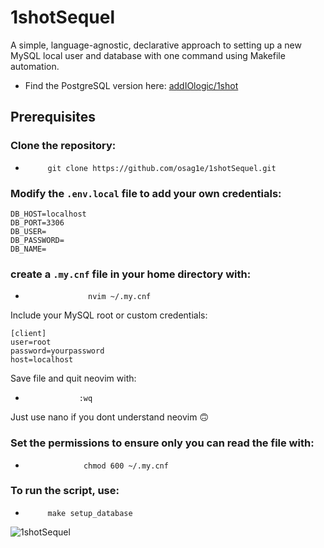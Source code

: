 # 1shotSequel
A simple, language-agnostic, declarative approach to setting up a new MySQL local user and database with one command using Makefile automation.

- Find the PostgreSQL version here: [addIOlogic/1shot](https://github.com/addIOlogic/1shot) 

## Prerequisites

### Clone the repository:
-          git clone https://github.com/osag1e/1shotSequel.git


### Modify the `.env.local` file to add your own credentials:
```
DB_HOST=localhost
DB_PORT=3306
DB_USER=
DB_PASSWORD=
DB_NAME=
```
### create a `.my.cnf` file in your home directory with:
-                   nvim ~/.my.cnf

Include your MySQL root or custom credentials:
```
[client]
user=root
password=yourpassword
host=localhost
```
Save file and quit neovim with:
-                 :wq 

Just use nano if you dont understand neovim 🙃

### Set the permissions to ensure only you can read the file with:
-                  chmod 600 ~/.my.cnf


### To run the script, use:
-          make setup_database

![1shotSequel](https://github.com/osag1e/1shotSequel/blob/main/1shotSequel.png)
